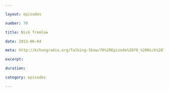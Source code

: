 ```yaml
---

layout: episodes

number: 70

title: Nick Tremlow

date: 2013-06-04

meta: http://kchungradio.org/Talking-Show/70%20Episode%2070_%20Nick%20Tremlow.mp3

excerpt: 

duration: 

category: episodes

---
```



